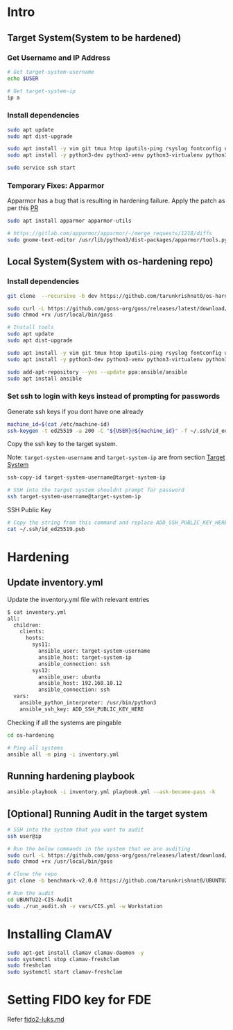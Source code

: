 # Intro
## Target System(System to be hardened)
### Get Username and IP Address

```sh
# Get target-system-username
echo $USER

# Get target-system-ip
ip a
```
### Install dependencies
```sh
sudo apt update
sudo apt dist-upgrade

sudo apt install -y vim git tmux htop iputils-ping rsyslog fontconfig unzip curl nano
sudo apt install -y python3-dev python3-venv python3-virtualenv python3-pip libffi-dev gcc libssl-dev git net-tools openssh-server jq python3-pip sqlite-utils

sudo service ssh start
```

### Temporary Fixes: Apparmor
Apparmor has a bug that is resulting in hardening failure. Apply the patch as per this [PR](https://gitlab.com/apparmor/apparmor/-/merge_requests/1218/diffs)
```sh
sudo apt install apparmor apparmor-utils

# https://gitlab.com/apparmor/apparmor/-/merge_requests/1218/diffs
sudo gnome-text-editor /usr/lib/python3/dist-packages/apparmor/tools.py
```

## Local System(System with os-hardening repo)
### Install dependencies
```sh
git clone  --recursive -b dev https://github.com/tarunkrishnat0/os-hardening.git

sudo curl -L https://github.com/goss-org/goss/releases/latest/download/goss-linux-amd64 -o /usr/local/bin/goss
sudo chmod +rx /usr/local/bin/goss

# Install tools
sudo apt update
sudo apt dist-upgrade

sudo apt install -y vim git tmux htop iputils-ping rsyslog fontconfig unzip curl nano
sudo apt install -y python3-dev python3-venv python3-virtualenv python3-pip libffi-dev gcc libssl-dev git net-tools openssh-server jq python3-pip sqlite-utils

sudo add-apt-repository --yes --update ppa:ansible/ansible
sudo apt install ansible
```
### Set ssh to login with keys instead of prompting for passwords

Generate ssh keys if you dont have one already
```sh
machine_id=$(cat /etc/machine-id)
ssh-keygen -t ed25519 -a 200 -C "${USER}@${machine_id}" -f ~/.ssh/id_ed25519
```

Copy the ssh key to the target system.

Note: `target-system-username` and `target-system-ip` are from section [Target System](#get-username-and-ip-address)
```sh
ssh-copy-id target-system-username@target-system-ip

# SSH into the target system shouldnt prompt for password
ssh target-system-username@target-system-ip
```

SSH Public Key
```sh
# Copy the string from this command and replace ADD_SSH_PUBLIC_KEY_HERE in inventory.yml
cat ~/.ssh/id_ed25519.pub
```

# Hardening

## Update inventory.yml
Update the inventory.yml file with relevant entries
```sh
$ cat inventory.yml
all:
  children:
    clients:
      hosts:
        sys11:
          ansible_user: target-system-username
          ansible_host: target-system-ip
          ansible_connection: ssh
        sys12:
          ansible_user: ubuntu
          ansible_host: 192.168.10.12
          ansible_connection: ssh
  vars:
    ansible_python_interpreter: /usr/bin/python3
    ansible_ssh_key: ADD_SSH_PUBLIC_KEY_HERE

```

Checking if all the systems are pingable
```sh
cd os-hardening

# Ping all systems
ansible all -m ping -i inventory.yml
```

## Running hardening playbook

```sh
ansible-playbook -i inventory.yml playbook.yml --ask-become-pass -k
```

## [Optional] Running Audit in the target system
```sh
# SSH into the system that you want to audit
ssh user@ip

# Run the below commands in the system that we are auditing
sudo curl -L https://github.com/goss-org/goss/releases/latest/download/goss-linux-amd64 -o /usr/local/bin/goss
sudo chmod +rx /usr/local/bin/goss

# Clone the repo
git clone -b benchmark-v2.0.0 https://github.com/tarunkrishnat0/UBUNTU22-CIS-Audit.git

# Run the audit
cd UBUNTU22-CIS-Audit
sudo ./run_audit.sh -v vars/CIS.yml -w Workstation
```

# Installing ClamAV
```sh
sudo apt-get install clamav clamav-daemon -y
sudo systemctl stop clamav-freshclam
sudo freshclam
sudo systemctl start clamav-freshclam
```

# Setting FIDO key for FDE
Refer [fido2-luks.md](Post-Ubuntu-Install/fido2-luks.md)